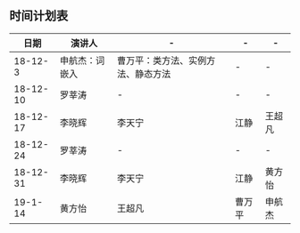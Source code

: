 ## 时间计划表
|日期|演讲人|-|-|-|
|-|-|-|-|-|
| 18-12-3 |申航杰：词嵌入|曹万平：类方法、实例方法、静态方法|-|-|
| 18-12-10 |罗莘涛|-|-|-|
| 18-12-17 |李晓辉|李天宁|江静|王超凡|
| 18-12-24 |罗莘涛|-|-|-|
| 18-12-31 |李晓辉|李天宁|江静|黄方怡|
| 19-1-14|黄方怡|王超凡|曹万平|申航杰|
